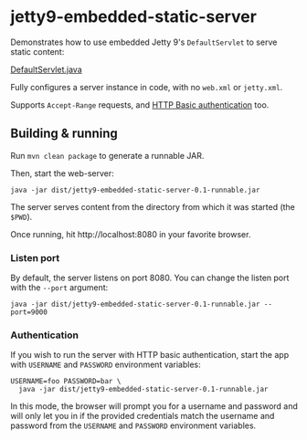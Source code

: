 # jetty9-embedded-static-server

Demonstrates how to use embedded Jetty 9's `DefaultServlet` to serve static content:

[DefaultServlet.java](https://github.com/eclipse/jetty.project/blob/d7cf3729a5076331297bc6295e55f568bf132671/jetty-servlet/src/main/java/org/eclipse/jetty/servlet/DefaultServlet.java)

Fully configures a server instance in code, with no `web.xml` or `jetty.xml`.

Supports `Accept-Range` requests, and [HTTP Basic authentication](https://en.wikipedia.org/wiki/Basic_access_authentication) too.

## Building & running

Run `mvn clean package` to generate a runnable JAR.

Then, start the web-server:

```
java -jar dist/jetty9-embedded-static-server-0.1-runnable.jar
```

The server serves content from the directory from which it was started (the `$PWD`).

Once running, hit http://localhost:8080 in your favorite browser.

### Listen port

By default, the server listens on port 8080. You can change the listen port with the `--port` argument:

```
java -jar dist/jetty9-embedded-static-server-0.1-runnable.jar --port=9000
```

### Authentication

If you wish to run the server with HTTP basic authentication, start the app with `USERNAME` and `PASSWORD` environment variables:

```
USERNAME=foo PASSWORD=bar \
  java -jar dist/jetty9-embedded-static-server-0.1-runnable.jar
```

In this mode, the browser will prompt you for a username and password and will only let you in if the provided credentials match the username and password from the `USERNAME` and `PASSWORD` environment variables.